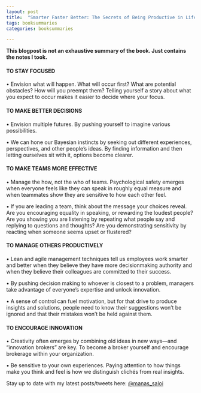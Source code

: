 ```yaml
---
layout: post
title:  "Smarter Faster Better: The Secrets of Being Productive in Life and Business - Charles Duhigg"
tags: booksummaries
categories: booksummaries

---
```


**This blogpost is not an exhaustive summary of the book. Just contains the notes I took.**  

#### TO STAY FOCUSED

• Envision what will happen. What will occur first? What are potential obstacles? How will you preempt them? Telling yourself a story about what you expect to occur makes it easier to decide where your focus.

#### TO MAKE BETTER DECISIONS

• Envision multiple futures. By pushing yourself to imagine various possibilities.

• We can hone our Bayesian instincts by seeking out different experiences, perspectives, and other people’s ideas. By finding information and then letting ourselves sit with it, options become clearer.

#### TO MAKE TEAMS MORE EFFECTIVE

• Manage the how, not the who of teams. Psychological safety emerges when everyone feels like they can speak in roughly equal measure and when teammates show they are sensitive to how each other feel.

• If you are leading a team, think about the message your choices reveal. Are you encouraging equality in speaking, or rewarding the loudest people? Are you showing you are listening by repeating what people say and replying to questions and thoughts? Are you demonstrating sensitivity by reacting when someone seems upset or flustered?

#### TO MANAGE OTHERS PRODUCTIVELY

• Lean and agile management techniques tell us employees work smarter and better when they believe they have more decisionmaking authority and when they believe their colleagues are committed to their success.

• By pushing decision making to whoever is closest to a problem, managers take advantage of everyone’s expertise and unlock innovation.

• A sense of control can fuel motivation, but for that drive to produce insights and solutions, people need to know their suggestions won’t be ignored and that their mistakes won’t be held against them.

#### TO ENCOURAGE INNOVATION

• Creativity often emerges by combining old ideas in new ways—and “innovation brokers” are key. To become a broker yourself and encourage brokerage within your organization.

• Be sensitive to your own experiences. Paying attention to how things make you think and feel is how we distinguish clichés from real insights.

Stay up to date with my latest posts/tweets here: [@manas_saloi](http://twitter.com/manas_saloi)
